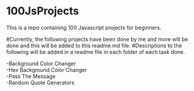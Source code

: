 # 100JsProjects
This is a repo containing 100 Javascript projects for beginners. 

#Currently, the following projects have been done by me and more will be done and this will be added to this readme.md file.
#Descriptions to the following will be added in a readme file in each folder of each task done.  



-Background Color Changer  
-Hex Background Color Changer  
-Pass The Message   
-Random Quote Generators
